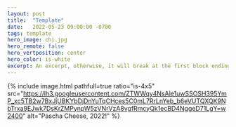 ```yaml
---
layout: post
title:  "Template"
date:   2022-05-23 09:00:00 -0700
tags: template
hero_image: chi.jpg
hero_remote: false
hero_vertposition: center
hero_color: is-white
excerpt: An excerpt, otherwise, it will break at the first block ending, or image.
---
```

{% include image.html pathfull=true ratio="is-4x5" src="https://lh3.googleusercontent.com/ZTWWqy4NsAle1uwSSOSH395YmP_xc5TB2w7BxJjUBKYbDjDnYuTqCHces5C0mL7RrLnYeb_b6eVUTQXQK9NbTrxa9EJwk7DsKrZMPynpW5zVNrVzA8vgfRmcyQk1ecBD4NggeD71LgY=w2400" alt="Pascha Cheese, 2022!" %}
